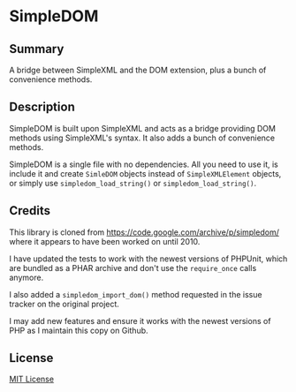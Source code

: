 # SimpleDOM

## Summary

A bridge between SimpleXML and the DOM extension, plus a bunch of convenience methods.

## Description

SimpleDOM is built upon SimpleXML and acts as a bridge providing DOM methods using SimpleXML's syntax. It also adds a bunch of convenience methods.

SimpleDOM is a single file with no dependencies. All you need to use it, is include it and create `SimleDOM` objects instead of `SimpleXMLElement` objects, or simply use `simpledom_load_string()` or `simpledom_load_string()`.

## Credits

This library is cloned from https://code.google.com/archive/p/simpledom/ where it appears to have been worked on until 2010.

I have updated the tests to work with the newest versions of PHPUnit, which are bundled as a PHAR archive and don't use the `require_once` calls anymore.

I also added a `simpledom_import_dom()` method requested in the issue tracker on the original project.

I may add new features and ensure it works with the newest versions of PHP as I maintain this copy on Github.

## License

[MIT License](http://www.opensource.org/licenses/mit-license.php)

